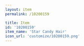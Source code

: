 ```yaml
---
layout: item
permalink: /10200159

title: Item
id: '10200159'
item_name: 'Star Candy Hair'
icon_url: 'customize/10200159.png'
---
```

